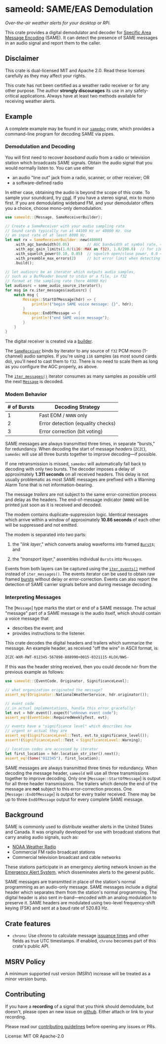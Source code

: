 # sameold: SAME/EAS Demodulation

*Over-the-air weather alerts for your desktop or RPi.*

This crate provides a digital demodulator and decoder for
[Specific Area Message Encoding](https://en.wikipedia.org/wiki/Specific_Area_Message_Encoding)
(SAME). It can detect the presence of SAME messages in an audio signal
and report them to the caller.

## Disclaimer

This crate is dual-licensed MIT and Apache 2.0. Read these licenses
carefully as they may affect your rights.

This crate has not been certified as a weather radio receiver or for any
other purpose. The author **strongly discourages** its use in any
safety-critical applications. Always have at least two methods available
for receiving weather alerts.

## Example

A complete example may be found in our
[`samedec`](https://crates.io/crates/samedec) crate, which provides a
command-line program for decoding SAME via pipes.

### Demodulation and Decoding

You will first need to recover *baseband audio* from a radio or
television station which broadcasts SAME signals. Obtain the
audio signal that you would normally listen to. You can use
either

* an audio "line out" jack from a radio, scanner, or other
  receiver; OR
* a software-defined radio

In either case, obtaining the audio is beyond the scope of this
crate. To sample your soundcard, try
[cpal](https://crates.io/crates/cpal). If you have a stereo
signal, mix to mono first. If you are demodulating wideband FM,
and your demodulator offers you a choice, choose mono-only
demodulation.

```rust
use sameold::{Message, SameReceiverBuilder};

// Create a SameReceiver with your audio sampling rate
// Sound cards typically run at 44100 Hz or 48000 Hz. Use
// an input rate of at least 8000 Hz.
let mut rx = SameReceiverBuilder::new(48000)
    .with_agc_bandwidth(0.05)        // AGC bandwidth at symbol rate, < 1.0
    .with_agc_gain_limits(1.0/(i16::MAX as f32), 1.0/200.0)  // for i16
    .with_squelch_power(0.10, 0.05)  // squelch open/close power, 0.0 < power < 1.0
    .with_preamble_max_errors(2)     // bit error limit when detecting sync sequence
    .build();

// let audiosrc be an iterator which outputs audio samples,
// such as a BufReader bound to stdin or a file, in f32
// format at the sampling rate (here 48000 Hz)
let audiosrc = some_audio_source_iterator();
for msg in rx.iter_messages(audiosrc) {
    match msg {
        Message::StartOfMessage(hdr) => {
            println!("begin SAME voice message: {}", hdr);
        }
        Message::EndOfMessage => {
            println!("end SAME voice message");
        }
    }
}
```

The digital receiver is created via a
[builder](https://docs.rs/sameold/latest/sameold/struct.SameReceiverBuilder.html).

The [`SameReceiver`](https://docs.rs/sameold/latest/sameold/struct.SameReceiver.html)
binds by iterator to any source of `f32` PCM mono (1-channel) audio samples. If
you're using `i16` samples (as most sound cards do), you'll need to cast them to
`f32`. There is no need to scale them as long as you configure the AGC properly,
as above.

The
[`iter_messages()`](https://docs.rs/sameold/latest/sameold/struct.SameReceiver.html#method.iter_messages)
iterator consumes as many samples as possible until the next
[`Message`](https://docs.rs/sameold/latest/sameold/enum.Message.html)
is decoded.

### Modem Behavior

| # of Bursts | Decoding Strategy                  |
|-------------|------------------------------------|
| 1           | Fast EOM / `NNNN` only             |
| 2           | Error detection (equality checks)  |
| 3           | Error correction (bit voting)      |

SAME messages are always transmitted three times, in separate "bursts," for
redundancy. When decoding the start of message *headers* (`ZCZC`), `samedec`
will use all three bursts together to improve decoding—if possible.

If one retransmission is missed, `samedec` will automatically fall back to
decoding with only two bursts. The decoder imposes a delay of approximately
**1.311 seconds** on all received headers. This delay is not usually
problematic as most SAME messages are prefixed with a Warning Alarm Tone that
is not information-bearing.

The message *trailers* are not subject to the same error-correction process
and delay as the headers. The end-of-message indicator (`NNNN`) will be
printed just soon as it is received and decoded.

The modem contains duplicate-suppression logic. Identical messages which
arrive within a window of approximately **10.86 seconds** of each other will
be suppressed and not emitted.

The modem is separated into two parts:

1. the "*link layer*," which converts analog waveforms into framed
   [`Burst`](https://docs.rs/sameold/latest/sameold/enum.LinkState.html#variant.Burst)s;
   and

2. the "*transport layer*," assembles individual `Bursts` into `Messages`.

Events from both layers can be captured using the
[`iter_events()`](https://docs.rs/sameold/latest/sameold/struct.SameReceiver.html#method.iter_events)
method instead of `iter_messages()`. The events iterator can be used to obtain
raw framed
[bursts](https://docs.rs/sameold/latest/sameold/struct.SameEvent.html#method.burst)
without delay or error-correction. Events can also report the detection of SAME
carrier signals before and during message decoding.

### Interpreting Messages

The [`Message`] type marks the start or end of a SAME message. The
actual "message" part of a SAME message is the audio itself, which
should contain a voice message that

* describes the event; and
* provides instructions to the listener.

This crate decodes the digital headers and trailers which summarize
the message. An example header, as received "off the wire" in ASCII
format, is:

```txt
ZCZC-WXR-RWT-012345-567890-888990+0015-0321115-KLOX/NWS-
```

If this was the header string received, then you could decode
`hdr` from the previous example as follows:

```rust
use sameold::{EventCode, Originator, SignificanceLevel};

// what organization originated the message?
assert_eq!(Originator::NationalWeatherService, hdr.originator());

// event code
// in actual implementations, handle this error gracefully!
let evt = hdr.event().expect("unknown event code");
assert_eq!(EventCode::RequiredWeeklyTest, evt);

// events have a "significance level" which describes how
// urgent or actual they are
assert_eq!(SignificanceLevel::Test, evt.to_significance_level());
assert!(SignificanceLevel::Test < SignificanceLevel::Warning);

// location codes are accessed by iterator
let first_location = hdr.location_str_iter().next();
assert_eq!(Some("012345"), first_location);
```

SAME messages are always transmitted three times for redundancy.
When decoding the message header, `sameold` will use all three
transmissions together to improve decoding. Only one
[`Message::StartOfMessage`] is output for all three header transmissions.
The trailers which denote the end of the message are **not** subject to
this error-correction process. One [`Message::EndOfMessage`] is
output for every trailer received. There may be up to three
`EndOfMessage` output for every complete SAME message.

## Background

SAME is commonly used to distribute weather alerts in the United States and
Canada. It was originally developed for use with broadcast stations that
carry analog audio signals, such as:

* [NOAA Weather Radio](https://www.weather.gov/nwr/)
* Commercial FM radio broadcast stations
* Commercial television broadcast and cable networks

These stations participate in an emergency alerting network known as the
[Emergency Alert System](https://en.wikipedia.org/wiki/Emergency_Alert_System),
which disseminates alerts to the general public.

SAME messages are transmitted in place of the station's normal programming
as an audio-only message. SAME messages include a digital header which
separates them from the station's normal programming. The digital header is
also sent in-band—encoded with an analog modulation to preserve it. SAME
headers are modulated using two-level frequency-shift keying (FSK) and sent
at a baud rate of 520.83 Hz.

## Crate features

* `chrono`: Use chrono to calculate message
  [issuance times](https://docs.rs/sameold/latest/sameold/struct.MessageHeader.html#method.issue_datetime)
  and other fields as true UTC timestamps. If enabled, `chrono`
  becomes part of this crate's public API.

## MSRV Policy

A minimum supported rust version (MSRV) increase will be treated as a minor
version bump.

## Contributing

If you have a **recording** of a signal that you think should demodulate, but
doesn't, please open an new issue on
[github](https://github.com/cbs228/sameold). Either attach or link to your
recording.

Please read our
[contributing guidelines](https://github.com/cbs228/sameold/blob/master/CONTRIBUTING.md)
before opening any issues or PRs.

License: MIT OR Apache-2.0
